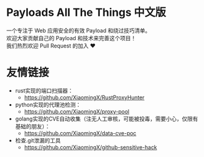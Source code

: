 # Payloads All The Things 中文版

一个专注于 Web 应用安全的有效 Payload 和绕过技巧清单。  
欢迎大家贡献自己的 Payload 和技术来完善这个项目！  
我们热烈欢迎 Pull Request 的加入 :heart:



# 友情链接
 - rust实现的端口扫描器：
   - https://github.com/XiaomingX/RustProxyHunter
 - python实现的代理池检测：
   - https://github.com/XiaomingX/proxy-pool
 - golang实现的CVE自动收集（注无人工审核，可能被投毒，需要小心，仅限有基础的朋友）：
   - https://github.com/XiaomingX/data-cve-poc
 - 检查.git泄漏的工具
   - https://github.com/XiaomingX/github-sensitive-hack
